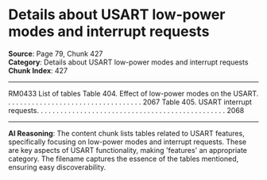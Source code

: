 # Details about USART low-power modes and interrupt requests

**Source**: Page 79, Chunk 427  
**Category**: Details about USART low-power modes and interrupt requests  
**Chunk Index**: 427

---

RM0433 List of tables
Table 404. Effect of low-power modes on the USART. . . . . . . . . . . . . . . . . . . . . . . . . . . . . . . . . . . 2067
Table 405. USART interrupt requests. . . . . . . . . . . . . . . . . . . . . . . . . . . . . . . . . . . . . . . . . . . . . . . . 2068

---

**AI Reasoning**: The content chunk lists tables related to USART features, specifically focusing on low-power modes and interrupt requests. These are key aspects of USART functionality, making 'features' an appropriate category. The filename captures the essence of the tables mentioned, ensuring easy discoverability.
